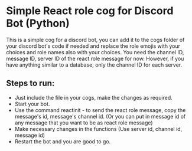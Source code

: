 # Simple React role cog for Discord Bot (Python)

This is a simple cog for a discord bot, you can add it to the cogs folder of your discord bot's code if needed and replace the role emojis with your choices and role names also with your choices. You need the channel ID, message ID, server ID of the react role message for now. However, if you have anything similar to a database, only the channel ID for each server.

## Steps to run:
* Just include the file in your cogs, make the changes as required.
* Start your bot.
* Use the command <prefix>reactinit - to send the react role message, copy the message's id, message's channel id. (Or you can put in message id of any message that you want to be as react role message)
* Make necessary changes in the functions (Use server id, channel id, message id)
* Restart the bot and you are good to go.
